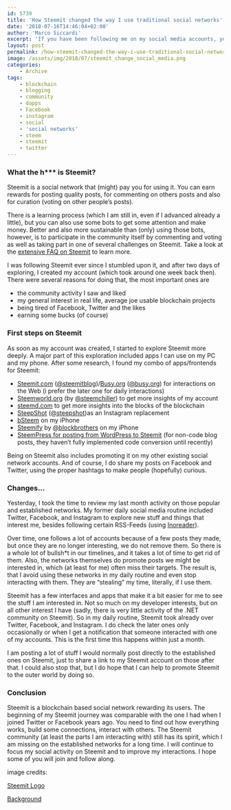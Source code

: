 ```yaml
---
id: 5739
title: 'How Steemit changed the way I use traditional social networks'
date: '2018-07-16T14:46:04+02:00'
author: 'Marco Siccardi'
excerpt: 'If you have been following me on my social media accounts, you might have seen that am posting a lot of stuff linked to Steemit recently. What is Steemit, you ask? Read on to explore what Steemit is, and how it changed my social media activities.'
layout: post
permalink: /how-steemit-changed-the-way-i-use-traditional-social-networks/
image: /assets/img/2018/07/steemit_change_social_media.png
categories:
    - Archive
tags:
    - blockchain
    - blogging
    - community
    - dapps
    - Facebook
    - instagram
    - social
    - 'social networks'
    - steem
    - steemit
    - twitter
---
```


### What the h\*\*\* is Steemit?

Steemit is a social network that (might) pay you for using it. You can earn rewards for posting quality posts, for commenting on others posts and also for curation (voting on other people’s posts).

There is a learning process (which I am still in, even if I advanced already a little), but you can also use some bots to get some attention and make money. Better and also more sustainable than (only) using those bots, however, is to participate in the community itself by commenting and voting as well as taking part in one of several challenges on Steemit. Take a look at the [extensive FAQ on Steemit](https://steemit.com/faq.html/?r=msicc) to learn more.

I was following Steemit ever since I stumbled upon it, and after two days of exploring, I created my account (which took around one week back then). There were several reasons for doing that, the most important ones are

- the community activity I saw and liked
- my general interest in real life, average joe usable blockchain projects
- being tired of Facebook, Twitter and the likes
- earning some bucks (of course)

### First steps on Steemit

As soon as my account was created, I started to explore Steemit more deeply. A major part of this exploration included apps I can use on my PC and my phone. After some research, I found my combo of apps/frontends for Steemit:

- [Steemit.com](https://steemit.com/?r=msicc) ([@steemitblog](https://steemit.com/@steemitblog))/[Busy.org](https://busy.org/i/@msicc) ([@busy.org](https://busy.org/@busy.org)) for interactions on the Web (i prefer the later one for daily interactions)
- [Steemworld.org](https://steemworld.org) (by [@steemchiller](https://steemit.com/@steemchiller)) to get more insights of my account
- [steemd.com](https://steemd.com/) to get more insights into the blocks of the blockchain
- [SteepShot](https://alpha.steepshot.io/browse/new) ([@steepshot](https://steemit.com/@steepshot))as an Instagram replacement<u></u>
- [bSteem](http://bsteem.com/) on my iPhone
- [Steemify](https://blockbrothers.io/) by [@blockbrothers](https://busy.org/@blockbrothers) on my iPhone
- [SteemPress for posting from WordPress to Steemit](https://wordpress.org/plugins/steempress/) (for non-code blog posts, they haven’t fully implemented code conversion until recently)

Being on Steemit also includes promoting it on my other existing social network accounts. And of course, I do share my posts on Facebook and Twitter, using the proper hashtags to make people (hopefully) curious.

### Changes…

Yesterday, I took the time to review my last month activity on those popular and established networks. My former daily social media routine included Twitter, Facebook, and Instagram to explore new stuff and things that interest me, besides following certain RSS-Feeds (using [Inoreader](https://inoreader.com/)).

Over time, one follows a lot of accounts because of a few posts they made, but once they are no longer interesting, we do not remove them. So there is a whole lot of bullsh\*t in our timelines, and it takes a lot of time to get rid of them. Also, the networks themselves do promote posts we might be interested in, which (at least for me) often miss their targets. The result is, that I avoid using these networks in my daily routine and even stop interacting with them. They are “stealing” my time, literally, if I use them.

Steemit has a few interfaces and apps that make it a bit easier for me to see the stuff I am interested in. Not so much on my developer interests, but on all other interest I have (sadly, there is very little activity of the .NET community on Steemit). So in my daily routine, Steemit took already over Twitter, Facebook, and Instagram. I do check the later ones only occasionally or when I get a notification that someone interacted with one of my accounts. This is the first time this happens within just a month.

I am posting a lot of stuff I would normally post directly to the established ones on Steemit, just to share a link to my Steemit account on those after that. I could also stop that, but I do hope that I can help to promote Steemit to the outer world by doing so.

### Conclusion

Steemit is a blockchain based social network rewarding its users. The beginning of my Steemit journey was comparable with the one I had when I joined Twitter or Facebook years ago. You need to find out how everything works, build some connections, interact with others. The Steemit community (at least the parts I am interacting with) still has its spirit, which I am missing on the established networks for a long time. I will continue to focus my social activity on Steemit and to improve my interactions. I hope some of you will join and follow along.

image credits:

[Steemit Logo](https://steemit.com/steemit/@steemitguide/resized-high-resolution-steemit-logos-for-photo-editing)

[Background](https://pixabay.com/en/social-media-board-structure-1148035/)